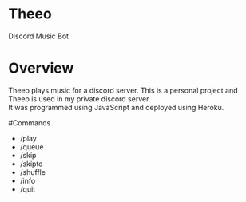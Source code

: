 # Theeo
Discord Music Bot

# Overview
Theeo plays music for a discord server. This is a personal project and Theeo is used in my private discord server. <br>
It was programmed using JavaScript and deployed using Heroku.

#Commands
<ul>
  <li>/play</li>
  <li>/queue</li>
  <li>/skip</li>
  <li>/skipto</li>
  <li>/shuffle</li>
  <li>/info</li>
  <li>/quit</li>
</ul>
